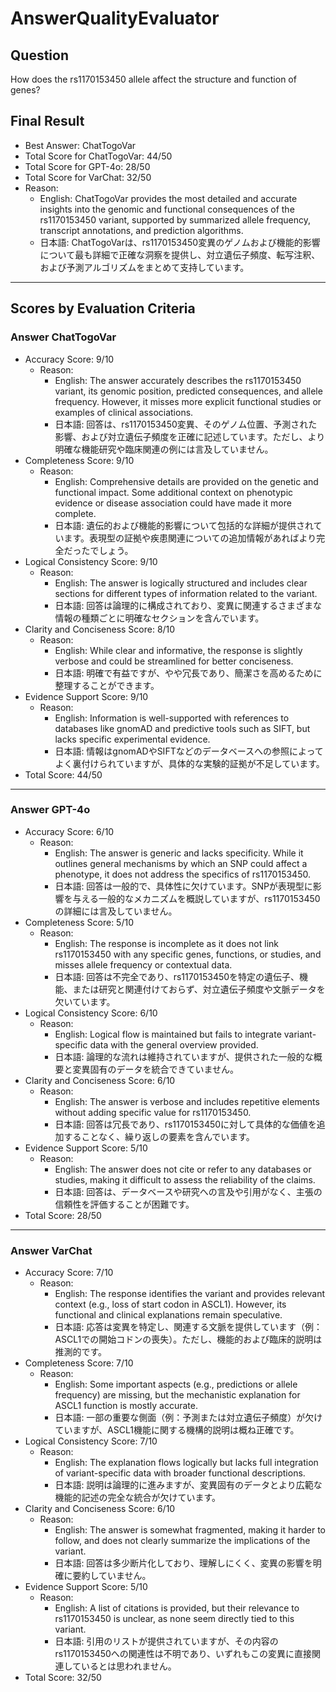 # AnswerQualityEvaluator

## Question

How does the rs1170153450 allele affect the structure and function of genes?

## Final Result

- Best Answer: ChatTogoVar
- Total Score for ChatTogoVar: 44/50
- Total Score for GPT-4o: 28/50
- Total Score for VarChat: 32/50
- Reason:
  - English: ChatTogoVar provides the most detailed and accurate insights into the genomic and functional consequences of the rs1170153450 variant, supported by summarized allele frequency, transcript annotations, and prediction algorithms.
  - 日本語: ChatTogoVarは、rs1170153450変異のゲノムおよび機能的影響について最も詳細で正確な洞察を提供し、対立遺伝子頻度、転写注釈、および予測アルゴリズムをまとめて支持しています。

---

## Scores by Evaluation Criteria

### Answer ChatTogoVar
- Accuracy Score: 9/10
  - Reason: 
    - English: The answer accurately describes the rs1170153450 variant, its genomic position, predicted consequences, and allele frequency. However, it misses more explicit functional studies or examples of clinical associations. 
    - 日本語: 回答は、rs1170153450変異、そのゲノム位置、予測された影響、および対立遺伝子頻度を正確に記述しています。ただし、より明確な機能研究や臨床関連の例には言及していません。
- Completeness Score: 9/10
  - Reason: 
    - English: Comprehensive details are provided on the genetic and functional impact. Some additional context on phenotypic evidence or disease association could have made it more complete.
    - 日本語: 遺伝的および機能的影響について包括的な詳細が提供されています。表現型の証拠や疾患関連についての追加情報があればより完全だったでしょう。
- Logical Consistency Score: 9/10
  - Reason: 
    - English: The answer is logically structured and includes clear sections for different types of information related to the variant.
    - 日本語: 回答は論理的に構成されており、変異に関連するさまざまな情報の種類ごとに明確なセクションを含んでいます。
- Clarity and Conciseness Score: 8/10
  - Reason: 
    - English: While clear and informative, the response is slightly verbose and could be streamlined for better conciseness.
    - 日本語: 明確で有益ですが、やや冗長であり、簡潔さを高めるために整理することができます。
- Evidence Support Score: 9/10
  - Reason: 
    - English: Information is well-supported with references to databases like gnomAD and predictive tools such as SIFT, but lacks specific experimental evidence.
    - 日本語: 情報はgnomADやSIFTなどのデータベースへの参照によってよく裏付けられていますが、具体的な実験的証拠が不足しています。
- Total Score: 44/50

---

### Answer GPT-4o
- Accuracy Score: 6/10
  - Reason: 
    - English: The answer is generic and lacks specificity. While it outlines general mechanisms by which an SNP could affect a phenotype, it does not address the specifics of rs1170153450.
    - 日本語: 回答は一般的で、具体性に欠けています。SNPが表現型に影響を与える一般的なメカニズムを概説していますが、rs1170153450の詳細には言及していません。
- Completeness Score: 5/10
  - Reason: 
    - English: The response is incomplete as it does not link rs1170153450 with any specific genes, functions, or studies, and misses allele frequency or contextual data.
    - 日本語: 回答は不完全であり、rs1170153450を特定の遺伝子、機能、または研究と関連付けておらず、対立遺伝子頻度や文脈データを欠いています。
- Logical Consistency Score: 6/10
  - Reason: 
    - English: Logical flow is maintained but fails to integrate variant-specific data with the general overview provided.
    - 日本語: 論理的な流れは維持されていますが、提供された一般的な概要と変異固有のデータを統合できていません。
- Clarity and Conciseness Score: 6/10
  - Reason: 
    - English: The answer is verbose and includes repetitive elements without adding specific value for rs1170153450.
    - 日本語: 回答は冗長であり、rs1170153450に対して具体的な価値を追加することなく、繰り返しの要素を含んでいます。
- Evidence Support Score: 5/10
  - Reason: 
    - English: The answer does not cite or refer to any databases or studies, making it difficult to assess the reliability of the claims.
    - 日本語: 回答は、データベースや研究への言及や引用がなく、主張の信頼性を評価することが困難です。
- Total Score: 28/50

---

### Answer VarChat
- Accuracy Score: 7/10
  - Reason: 
    - English: The response identifies the variant and provides relevant context (e.g., loss of start codon in ASCL1). However, its functional and clinical explanations remain speculative.
    - 日本語: 応答は変異を特定し、関連する文脈を提供しています（例：ASCL1での開始コドンの喪失）。ただし、機能的および臨床的説明は推測的です。
- Completeness Score: 7/10
  - Reason: 
    - English: Some important aspects (e.g., predictions or allele frequency) are missing, but the mechanistic explanation for ASCL1 function is mostly accurate.
    - 日本語: 一部の重要な側面（例：予測または対立遺伝子頻度）が欠けていますが、ASCL1機能に関する機構的説明は概ね正確です。
- Logical Consistency Score: 7/10
  - Reason: 
    - English: The explanation flows logically but lacks full integration of variant-specific data with broader functional descriptions.
    - 日本語: 説明は論理的に進みますが、変異固有のデータとより広範な機能的記述の完全な統合が欠けています。
- Clarity and Conciseness Score: 6/10
  - Reason: 
    - English: The answer is somewhat fragmented, making it harder to follow, and does not clearly summarize the implications of the variant.
    - 日本語: 回答は多少断片化しており、理解しにくく、変異の影響を明確に要約していません。
- Evidence Support Score: 5/10
  - Reason: 
    - English: A list of citations is provided, but their relevance to rs1170153450 is unclear, as none seem directly tied to this variant.
    - 日本語: 引用のリストが提供されていますが、その内容のrs1170153450への関連性は不明であり、いずれもこの変異に直接関連しているとは思われません。
- Total Score: 32/50